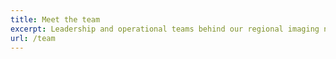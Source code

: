 ```yaml
---
title: Meet the team
excerpt: Leadership and operational teams behind our regional imaging network
url: /team
---
```

